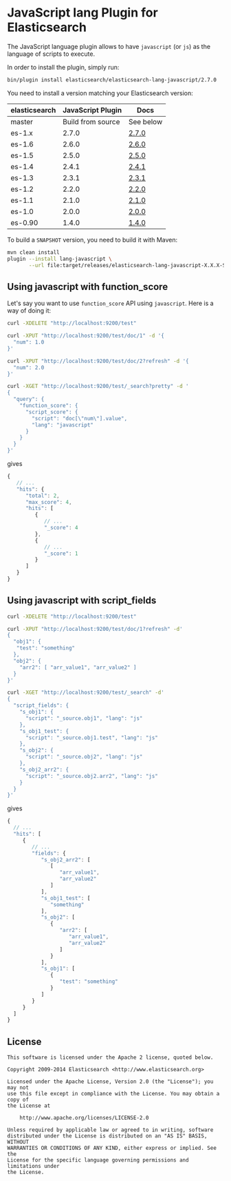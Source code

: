 JavaScript lang Plugin for Elasticsearch
==================================

The JavaScript language plugin allows to have `javascript` (or `js`) as the language of scripts to execute.

In order to install the plugin, simply run: 

```sh
bin/plugin install elasticsearch/elasticsearch-lang-javascript/2.7.0
```

You need to install a version matching your Elasticsearch version:

| elasticsearch |   JavaScript Plugin   |   Docs     |  
|---------------|-----------------------|------------|
| master        |  Build from source    | See below  |
|    es-1.x              |     2.7.0         | [2.7.0](https://github.com/elastic/elasticsearch-lang-javascript/tree/v2.7.0/#version-270-for-elasticsearch-17)                  |
|    es-1.6              |     2.6.0         | [2.6.0](https://github.com/elastic/elasticsearch-lang-javascript/tree/v2.6.0/#version-260-for-elasticsearch-16)                  |
|    es-1.5              |     2.5.0         | [2.5.0](https://github.com/elastic/elasticsearch-lang-javascript/tree/v2.5.0/#version-250-for-elasticsearch-15)                  |
|    es-1.4              |     2.4.1         | [2.4.1](https://github.com/elasticsearch/elasticsearch-lang-javascript/tree/v2.4.1/#version-241-for-elasticsearch-14)                  |
|    es-1.3              |     2.3.1         | [2.3.1](https://github.com/elasticsearch/elasticsearch-lang-javascript/tree/v2.3.1/#version-231-for-elasticsearch-13)                  |
| es-1.2        |  2.2.0                | [2.2.0](https://github.com/elasticsearch/elasticsearch-lang-javascript/tree/v2.2.0/#javascript-lang-plugin-for-elasticsearch)  |
| es-1.1        |  2.1.0                | [2.1.0](https://github.com/elasticsearch/elasticsearch-lang-javascript/tree/v2.1.0/#javascript-lang-plugin-for-elasticsearch)  |
| es-1.0        |  2.0.0                | [2.0.0](https://github.com/elasticsearch/elasticsearch-lang-javascript/tree/v2.0.0/#javascript-lang-plugin-for-elasticsearch)  |
| es-0.90       |  1.4.0                | [1.4.0](https://github.com/elasticsearch/elasticsearch-lang-javascript/tree/v1.4.0/#javascript-lang-plugin-for-elasticsearch)  |

To build a `SNAPSHOT` version, you need to build it with Maven:

```bash
mvn clean install
plugin --install lang-javascript \
       --url file:target/releases/elasticsearch-lang-javascript-X.X.X-SNAPSHOT.zip
```


Using javascript with function_score
------------------------------------

Let's say you want to use `function_score` API using `javascript`. Here is
a way of doing it:

```sh
curl -XDELETE "http://localhost:9200/test"

curl -XPUT "http://localhost:9200/test/doc/1" -d '{
  "num": 1.0
}'

curl -XPUT "http://localhost:9200/test/doc/2?refresh" -d '{
  "num": 2.0
}'

curl -XGET "http://localhost:9200/test/_search?pretty" -d '
{
  "query": {
    "function_score": {
      "script_score": {
        "script": "doc[\"num\"].value",
        "lang": "javascript"
      }
    }
  }
}'
```

gives

```javascript
{
   // ...
   "hits": {
      "total": 2,
      "max_score": 4,
      "hits": [
         {
            // ...
            "_score": 4
         },
         {
            // ...
            "_score": 1
         }
      ]
   }
}
```

Using javascript with script_fields
-----------------------------------

```sh
curl -XDELETE "http://localhost:9200/test"

curl -XPUT "http://localhost:9200/test/doc/1?refresh" -d'
{
  "obj1": {
   "test": "something"
  },
  "obj2": {
    "arr2": [ "arr_value1", "arr_value2" ]
  }
}'

curl -XGET "http://localhost:9200/test/_search" -d'
{
  "script_fields": {
    "s_obj1": {
      "script": "_source.obj1", "lang": "js"
    },
    "s_obj1_test": {
      "script": "_source.obj1.test", "lang": "js"
    },
    "s_obj2": {
      "script": "_source.obj2", "lang": "js"
    },
    "s_obj2_arr2": {
      "script": "_source.obj2.arr2", "lang": "js"
    }
  }
}'
```

gives

```javascript
{
  // ...
  "hits": [
     {
        // ...
        "fields": {
           "s_obj2_arr2": [
              [
                 "arr_value1",
                 "arr_value2"
              ]
           ],
           "s_obj1_test": [
              "something"
           ],
           "s_obj2": [
              {
                 "arr2": [
                    "arr_value1",
                    "arr_value2"
                 ]
              }
           ],
           "s_obj1": [
              {
                 "test": "something"
              }
           ]
        }
     }
  ]
}
```


License
-------

    This software is licensed under the Apache 2 license, quoted below.

    Copyright 2009-2014 Elasticsearch <http://www.elasticsearch.org>

    Licensed under the Apache License, Version 2.0 (the "License"); you may not
    use this file except in compliance with the License. You may obtain a copy of
    the License at

        http://www.apache.org/licenses/LICENSE-2.0

    Unless required by applicable law or agreed to in writing, software
    distributed under the License is distributed on an "AS IS" BASIS, WITHOUT
    WARRANTIES OR CONDITIONS OF ANY KIND, either express or implied. See the
    License for the specific language governing permissions and limitations under
    the License.
